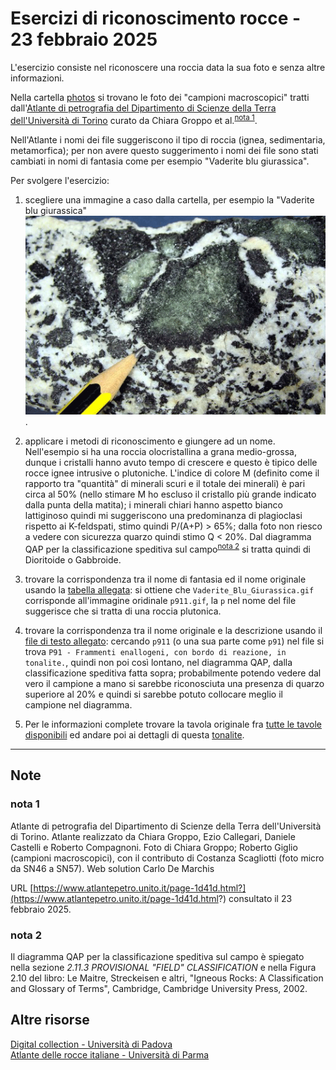 # Esercizi di riconoscimento rocce - 23 febbraio 2025

L'esercizio consiste nel riconoscere una roccia data la sua foto e senza altre informazioni. 

Nella cartella [photos](./photos/) si trovano le foto dei "campioni macroscopici" tratti dall'[Atlante di petrografia del Dipartimento di Scienze della Terra dell'Università di Torino](https://www.atlantepetro.unito.it/page-1d41d.html?) curato da Chiara Groppo et al.<sup>[nota 1](#nota-1)</sup>.

Nell'Atlante i nomi dei file suggeriscono il tipo di roccia (ignea, sedimentaria, metamorfica); per non avere questo suggerimento i nomi dei file sono stati cambiati in nomi di fantasia come per esempio "Vaderite blu giurassica".

Per svolgere l'esercizio:

1) scegliere una immagine a caso dalla cartella, per esempio la "Vaderite blu giurassica" ![photos](./photos/Vaderite_Blu_Giurassica.gif).

2) applicare i metodi di riconoscimento e giungere ad un nome. Nell'esempio si ha una roccia olocristallina a grana medio-grossa, dunque i cristalli hanno avuto tempo di crescere e questo è tipico delle rocce ignee intrusive o plutoniche.
L'indice di colore M (definito come il rapporto tra "quantità" di minerali scuri e il totale dei minerali) è pari circa al 50% (nello stimare M ho escluso il cristallo più grande indicato dalla punta della matita); i minerali chiari hanno aspetto bianco lattiginoso quindi mi suggeriscono una predominanza di plagioclasi rispetto ai K-feldspati, stimo quindi P/(A+P) > 65%; dalla foto non riesco a vedere con sicurezza quarzo quindi stimo Q < 20%. Dal diagramma QAP per la classificazione speditiva sul campo<sup>[nota 2](#nota-2)</sup> si tratta quindi di Dioritoide o Gabbroide.

3) trovare la corrispondenza tra il nome di fantasia ed il nome originale usando la [tabella allegata](corrispondenza_immagini.csv): si ottiene che `Vaderite_Blu_Giurassica.gif` corrisponde all'immagine oridinale `p911.gif`, la `p` nel nome del file suggerisce che si tratta di una roccia plutonica.

4) trovare la corrispondenza tra il nome originale e la descrizione usando il [file di testo allegato](descrizione_immagini.txt): cercando `p911` (o una sua parte come `p91`) nel file si trova `P91 - Frammenti enallogeni, con bordo di reazione, in tonalite.`, quindi non poi così lontano, nel diagramma QAP, dalla classificazione speditiva fatta sopra; probabilmente potendo vedere dal vero il campione a mano si sarebbe riconosciuta una presenza di quarzo superiore al 20% e quindi si sarebbe potuto collocare meglio il campione nel diagramma.

5) Per le informazioni complete trovare la tavola originale fra [tutte le tavole disponibili](https://www.atlantepetro.unito.it/page-27d6d8.html?xsl=tavoleAll) ed andare poi ai dettagli di questa [tonalite](
https://www.atlantepetro.unito.it/page-974d9b3.html?xsl=tavole&xml=macro.Magmatiche4&tavola=p91).

-----------------
## Note
### nota 1

Atlante di petrografia del Dipartimento di Scienze della Terra dell'Università di Torino.
Atlante realizzato da Chiara Groppo, Ezio Callegari, Daniele Castelli e Roberto Compagnoni.
Foto di Chiara Groppo; Roberto Giglio (campioni macroscopici), con il contributo di Costanza Scagliotti (foto micro da SN46 a SN57). Web solution Carlo De Marchis

URL [https://www.atlantepetro.unito.it/page-1d41d.html?](https://www.atlantepetro.unito.it/page-1d41d.html?) consultato il 23 febbraio 2025.


### nota 2

Il diagramma QAP per la classificazione speditiva sul campo è spiegato nella sezione 
_2.11.3 PROVISIONAL "FIELD" CLASSIFICATION_ e nella Figura 2.10 del libro:
Le Maitre, Streckeisen e altri, "Igneous Rocks: A Classification and Glossary of Terms", Cambridge, Cambridge University Press, 2002.

## Altre risorse

[Digital collection - Università di Padova](https://collections.geoscienze.unipd.it/)  
[Atlante delle rocce italiane - Università di Parma](https://www.rocks.unipr.it/)



